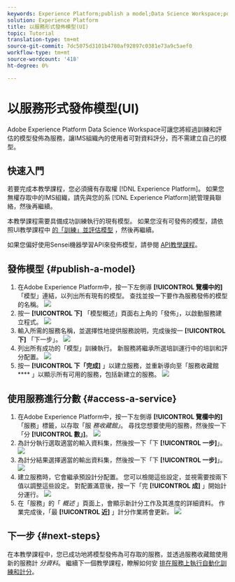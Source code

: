 ```yaml
---
keywords: Experience Platform;publish a model;Data Science Workspace;popular topics
solution: Experience Platform
title: 以服務形式發佈模型(UI)
topic: Tutorial
translation-type: tm+mt
source-git-commit: 7dc5075d3101b4780af92897c0381e73a9c5aef0
workflow-type: tm+mt
source-wordcount: '418'
ht-degree: 0%

---
```



# 以服務形式發佈模型(UI)

Adobe Experience Platform Data Science Workspace可讓您將經過訓練和評估的模型發佈為服務，讓IMS組織內的使用者可對資料評分，而不需建立自己的模型。

## 快速入門

若要完成本教學課程，您必須擁有存取權 [!DNL Experience Platform]。 如果您無權存取中的IMS組織，請先與您的系 [!DNL Experience Platform]統管理員聯絡，然後再繼續。

本教學課程需要具備成功訓練執行的現有模型。 如果您沒有可發佈的模型，請依照UI教學課程中 [的「訓練」並評估模型](./train-evaluate-model-ui.md) ，然後再繼續。

如果您偏好使用Sensei機器學習API來發佈模型，請參閱 [API教學課程](./publish-model-service-api.md)。

## 發佈模型 {#publish-a-model}

1. 在Adobe Experience Platform中，按一下左側導 **[!UICONTROL 覽欄中的]** 「模型」連結，以列出所有現有的模型。 查找並按一下要作為服務發佈的模型的名稱。
   ![](../images/models-recipes/publish-model/1_browse_model.png)
2. 按一 **[!UICONTROL 下]** 「模型概述」頁面右上角的「發佈」，以啟動服務建立程式。
   ![](../images/models-recipes/publish-model/2_view_training_runs.png)
3. 輸入所需的服務名稱，並選擇性地提供服務說明，完成後按一 **[!UICONTROL 下]** 「下一步」。
   ![](../images/models-recipes/publish-model/3_configure_service.png)
4. 列出所有成功的「模型」訓練執行。 新服務將繼承所選培訓運行中的培訓和評分配置。
   ![](../images/models-recipes/publish-model/4_select_training_run.png)
5. 按一 **[!UICONTROL 下「完成]** 」以建立服務，並重新導向至「服務收藏館 **** 」以顯示所有可用的服務，包括新建立的服務。
   ![](../images/models-recipes/publish-model/service_gallery.png)

## 使用服務進行分數 {#access-a-service}

1. 在Adobe Experience Platform中，按一下左側導 **[!UICONTROL 覽欄中的]** 「服務」標籤，以存取「服 *務收藏館」*。 尋找您想要使用的服務，然後按一下「分 **[!UICONTROL 數」]**。
   ![](../images/models-recipes/publish-model/click_to_score.png)
2. 為計分執行選取適當的輸入資料集，然後按一下「下 **[!UICONTROL 一步]**」。
   ![](../images/models-recipes/publish-model/6_scoring_input.png)
3. 為計分結果選擇適當的輸出資料集，然後按一下「下 **[!UICONTROL 一步]**」。
   ![](../images/models-recipes/publish-model/7_scoring_output.png)
4. 建立服務時，它會繼承預設計分配置。 您可以檢閱這些設定，並視需要按兩下值以調整這些設定。 對配置滿意後，按一下「完 **[!UICONTROL 成]** 」開始計分運行。
   ![](../images/models-recipes/publish-model/8_scoring_configure.png)
5. 在「服務」的「 *概述* 」頁面上，會顯示新計分工作及其進度的詳細資料。 作業完成後，「最 **[!UICONTROL 近]** 」計分作業將會更新。
   ![](../images/models-recipes/publish-model/score_pending.png)

## 下一步 {#next-steps}

在本教學課程中，您已成功地將模型發佈為可存取的服務，並透過服務收藏館使用新的服務計 *分資料*。 繼續下一個教學課程，瞭解如何安 [排在服務上執行自動化訓練和計分](./schedule-models-ui.md)。
